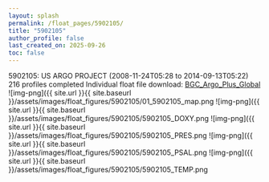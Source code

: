 ```yaml
---
layout: splash
permalink: /float_pages/5902105/
title: "5902105"
author_profile: false
last_created_on: 2025-09-26
toc: false
---
```

 
5902105: US ARGO PROJECT (2008-11-24T05:28 to 2014-09-13T05:22)
216 profiles completed
Individual float file download: [BGC_Argo_Plus_Global](https://ftp.soest.hawaii.edu/bgc_argo_plus/Individual_Floats/outliers_removed/5902105_Sprof_processed.nc)
![img-png]({{ site.url }}{{ site.baseurl }}/assets/images/float_figures/5902105/01_5902105_map.png
![img-png]({{ site.url }}{{ site.baseurl }}/assets/images/float_figures/5902105/5902105_DOXY.png
![img-png]({{ site.url }}{{ site.baseurl }}/assets/images/float_figures/5902105/5902105_PRES.png
![img-png]({{ site.url }}{{ site.baseurl }}/assets/images/float_figures/5902105/5902105_PSAL.png
![img-png]({{ site.url }}{{ site.baseurl }}/assets/images/float_figures/5902105/5902105_TEMP.png
